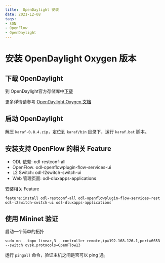 ```yaml
---
title:  OpenDaylight 安装
date: 2021-12-08
tags: 
- SDN
- OpenFlow
- OpenDaylight
---
```


# 安装 OpenDaylight Oxygen 版本

## 下载 OpenDaylight

到 OpenDaylight官方存储库中[下载](https://nexus.opendaylight.org/content/repositories/opendaylight.release/org/opendaylight/integration/karaf/0.8.4/karaf-0.8.4.zip)

更多详情请参考 [OpenDaylight Oxygen 文档](https://docs.opendaylight.org/en/stable-oxygen/index.html)

## 启动 OpenDaylight

解压 `karaf-0.8.4.zip`，定位到 `karaf/bin` 目录下，运行 `karaf.bat` 脚本。

## 安装支持 OpenFlow 的相关 Feature

- ODL 依赖: odl-restconf-all 
- OpenFlow: odl-openflowplugin-flow-services-ui
- L2 Switch: odl-l2switch-switch-ui 
- Web 管理页面: odl-dluxapps-applications

安装相关 Feature

```shell
feature:install odl-restconf-all odl-openflowplugin-flow-services-rest odl-l2switch-switch-ui odl-dluxapps-applications
```

## 使用 Mininet 验证

启动一个简单的拓扑

```shell
sudo mn --topo linear,3 --controller remote,ip=192.168.126.1,port=6653 --switch ovsk,protocols=OpenFlow13
```

运行 `pingall` 命令，验证主机之间是否可以 ping 通。